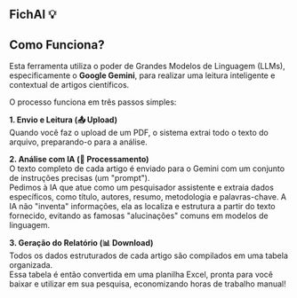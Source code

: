 ## FichAI 💡

## Como Funciona?

Esta ferramenta utiliza o poder de Grandes Modelos de Linguagem (LLMs), especificamente o **Google Gemini**, para realizar uma leitura inteligente e contextual de artigos científicos.

O processo funciona em três passos simples:

**1. Envio e Leitura (📤 Upload)**  
Quando você faz o upload de um PDF, o sistema extrai todo o texto do arquivo, preparando-o para a análise.

**2. Análise com IA (🧠 Processamento)**  
O texto completo de cada artigo é enviado para o Gemini com um conjunto de instruções precisas (um "prompt").  
Pedimos à IA que atue como um pesquisador assistente e extraia dados específicos, como título, autores, resumo, metodologia e palavras-chave. A IA não "inventa" informações, ela as localiza e estrutura a partir do texto fornecido, evitando as famosas "alucinações" comuns em modelos de linguagem.

**3. Geração do Relatório (📊 Download)**  
Todos os dados estruturados de cada artigo são compilados em uma tabela organizada.  
Essa tabela é então convertida em uma planilha Excel, pronta para você baixar e utilizar em sua pesquisa, economizando horas de trabalho manual!
